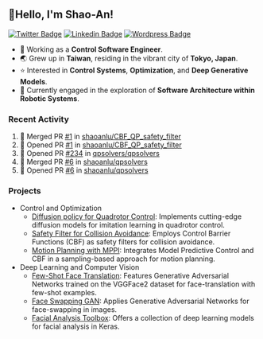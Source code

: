 ## 👋Hello, I'm Shao-An! 

[![Twitter Badge](https://img.shields.io/badge/-@picofanta-00acee?style=flat-square&logo=Twitter&logoColor=white)](https://twitter.com/picofanta "Find me on X")
[![Linkedin Badge](https://img.shields.io/badge/ShaoAn%20-Lu-0072b1?style=flat-square&logo=Linkedin&logoColor=white)](https://www.linkedin.com/in/shaoan-lu/ "Connect on LinkedIn")
[![Wordpress Badge](https://img.shields.io/badge/SALu-21759B?style=flat-square&logo=wordpress&logoColor=white)](https://shaoanlu.wordpress.com/)
<!-- [![Github](https://img.shields.io/github/followers/shaoanlu?label=Follower&style=social)](https://github.com/shaoanlu) -->

- 🔭 Working as a **Control Software Engineer**.
- 🌏 Grew up in **Taiwan**, residing in the vibrant city of **Tokyo, Japan**.
- ⭐ Interested in **Control Systems**, **Optimization**, and **Deep Generative Models**.
- 🌱 Currently engaged in the exploration of **Software Architecture within Robotic Systems**.


### Recent Activity
<!--START_SECTION:activity-->
1. 🎉 Merged PR [#1](https://github.com/shaoanlu/CBF_QP_safety_filter/pull/1) in [shaoanlu/CBF_QP_safety_filter](https://github.com/shaoanlu/CBF_QP_safety_filter)
2. 💪 Opened PR [#1](https://github.com/shaoanlu/CBF_QP_safety_filter/pull/1) in [shaoanlu/CBF_QP_safety_filter](https://github.com/shaoanlu/CBF_QP_safety_filter)
3. 💪 Opened PR [#234](https://github.com/qpsolvers/qpsolvers/pull/234) in [qpsolvers/qpsolvers](https://github.com/qpsolvers/qpsolvers)
4. 🎉 Merged PR [#6](https://github.com/shaoanlu/qpsolvers/pull/6) in [shaoanlu/qpsolvers](https://github.com/shaoanlu/qpsolvers)
5. 💪 Opened PR [#6](https://github.com/shaoanlu/qpsolvers/pull/6) in [shaoanlu/qpsolvers](https://github.com/shaoanlu/qpsolvers)
<!--END_SECTION:activity-->

### Projects
- Control and Optimization
  - [Diffusion policy for Quadrotor Control](https://github.com/shaoanlu/diffusion_policy_quadrotor): Implements cutting-edge diffusion models for imitation learning in quadrotor control.
  - [Safety Filter for Collision Avoidance](https://github.com/shaoanlu/CBF_QP_safety_filter): Employs Control Barrier Functions (CBF) as safety filters for collision avoidance.
  - [Motion Planning with MPPI](https://github.com/shaoanlu/mppi_cbf): Integrates Model Predictive Control and CBF in a sampling-based approach for motion planning.
- Deep Learning and Computer Vision
  - [Few-Shot Face Translation](https://github.com/shaoanlu/fewshot-face-translation-GAN): Features Generative Adversarial Networks trained on the VGGFace2 dataset for face-translation with few-shot examples.
  - [Face Swapping GAN](https://github.com/shaoanlu/faceswap-GAN): Applies Generative Adversarial Networks for face-swapping in images.
  - [Facial Analysis Toolbox](https://github.com/shaoanlu/face_toolbox_keras): Offers a collection of deep learning models for facial analysis in Keras.

<!--
**shaoanlu/shaoanlu** is a ✨ _special_ ✨ repository because its `README.md` (this file) appears on your GitHub profile.

Here are some ideas to get you started:

- 🔭 I’m currently working on ...
- 🌱 I’m currently learning ...
- 👯 I’m looking to collaborate on ...
- 🤔 I’m looking for help with ...
- 💬 Ask me about ...
- 📫 How to reach me: ...
- 😄 Pronouns: ...
- ⚡ Fun fact: ...
-->
